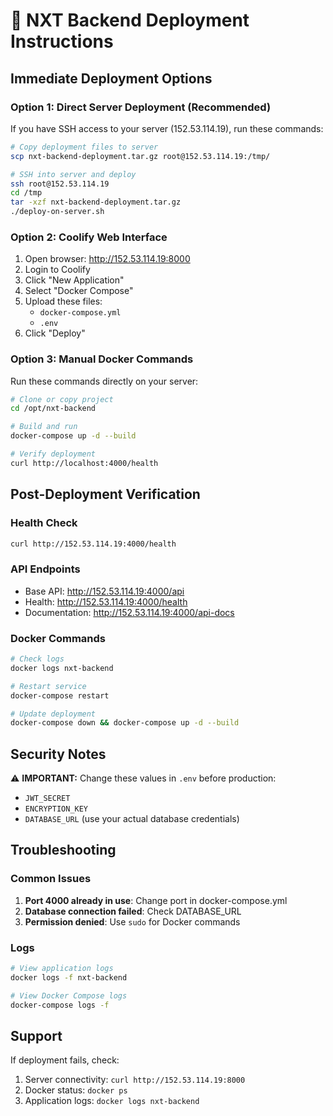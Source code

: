 # 🚀 NXT Backend Deployment Instructions

## Immediate Deployment Options

### Option 1: Direct Server Deployment (Recommended)
If you have SSH access to your server (152.53.114.19), run these commands:

```bash
# Copy deployment files to server
scp nxt-backend-deployment.tar.gz root@152.53.114.19:/tmp/

# SSH into server and deploy
ssh root@152.53.114.19
cd /tmp
tar -xzf nxt-backend-deployment.tar.gz
./deploy-on-server.sh
```

### Option 2: Coolify Web Interface
1. Open browser: http://152.53.114.19:8000
2. Login to Coolify
3. Click "New Application"
4. Select "Docker Compose"
5. Upload these files:
   - `docker-compose.yml`
   - `.env`
6. Click "Deploy"

### Option 3: Manual Docker Commands
Run these commands directly on your server:

```bash
# Clone or copy project
cd /opt/nxt-backend

# Build and run
docker-compose up -d --build

# Verify deployment
curl http://localhost:4000/health
```

## Post-Deployment Verification

### Health Check
```bash
curl http://152.53.114.19:4000/health
```

### API Endpoints
- Base API: http://152.53.114.19:4000/api
- Health: http://152.53.114.19:4000/health
- Documentation: http://152.53.114.19:4000/api-docs

### Docker Commands
```bash
# Check logs
docker logs nxt-backend

# Restart service
docker-compose restart

# Update deployment
docker-compose down && docker-compose up -d --build
```

## Security Notes
⚠️ **IMPORTANT:** Change these values in `.env` before production:
- `JWT_SECRET`
- `ENCRYPTION_KEY`
- `DATABASE_URL` (use your actual database credentials)

## Troubleshooting

### Common Issues
1. **Port 4000 already in use**: Change port in docker-compose.yml
2. **Database connection failed**: Check DATABASE_URL
3. **Permission denied**: Use `sudo` for Docker commands

### Logs
```bash
# View application logs
docker logs -f nxt-backend

# View Docker Compose logs
docker-compose logs -f
```

## Support
If deployment fails, check:
1. Server connectivity: `curl http://152.53.114.19:8000`
2. Docker status: `docker ps`
3. Application logs: `docker logs nxt-backend`
